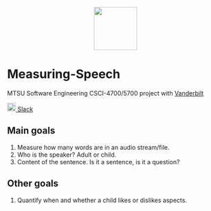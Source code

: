 <center><img src="https://i.imgur.com/iLqILvT.png" height=100 width=100></img></center>

# Measuring-Speech
MTSU Software Engineering CSCI-4700/5700 project with <a href="http://research.vuse.vanderbilt.edu/rasl/pase-cane-homepage/">Vanderbilt</a>

<img src="https://cdn0.iconfinder.com/data/icons/tuts/256/slack_alt.png" height="20" width="20"><a href="https://mtsu-csci4700-speech.slack.com"> Slack</a></img>

## Main goals
1. Measure how many words are in an audio stream/file.
2. Who is the speaker? Adult or child.
3. Content of the sentence. Is it a sentence, is it a question?

## Other goals
1. Quantify when and whether a child likes or dislikes aspects. 

